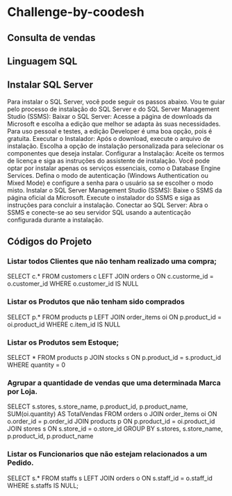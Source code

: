 # Challenge-by-coodesh


## Consulta de vendas
## Linguagem SQL
## Instalar SQL Server

Para instalar o SQL Server, você pode seguir os passos abaixo. Vou te guiar pelo processo de instalação do SQL Server e do SQL Server Management Studio (SSMS):
Baixar o SQL Server:
Acesse a página de downloads da Microsoft e escolha a edição que melhor se adapta às suas necessidades. Para uso pessoal e testes, a edição Developer é uma boa opção, pois é gratuita.
Executar o Instalador:
Após o download, execute o arquivo de instalação. Escolha a opção de instalação personalizada para selecionar os componentes que deseja instalar.
Configurar a Instalação:
Aceite os termos de licença e siga as instruções do assistente de instalação. Você pode optar por instalar apenas os serviços essenciais, como o Database Engine Services.
Defina o modo de autenticação (Windows Authentication ou Mixed Mode) e configure a senha para o usuário sa se escolher o modo misto.
Instalar o SQL Server Management Studio (SSMS):
Baixe o SSMS da página oficial da Microsoft.
Execute o instalador do SSMS e siga as instruções para concluir a instalação.
Conectar ao SQL Server:
Abra o SSMS e conecte-se ao seu servidor SQL usando a autenticação configurada durante a instalação.

## Códigos do Projeto

### Listar todos Clientes que não tenham realizado uma compra;
SELECT c.*
FROM customers c
LEFT JOIN orders o ON c.custorme_id = o.customer_id
WHERE o.customer_id IS NULL

### Listar os Produtos que não tenham sido comprados
SELECT p.*
FROM products p
LEFT JOIN order_items oi ON p.product_id = oi.product_id
WHERE c.item_id IS NULL

### Listar os Produtos sem Estoque;
SELECT *
FROM products p
JOIN stocks s ON p.product_id = s.product_id
WHERE quantity = 0

### Agrupar a quantidade de vendas que uma determinada Marca por Loja.
SELECT s.stores, s.store_name, p.product_id, p.product_name, SUM(oi.quantity) AS TotalVendas
FROM orders o
JOIN order_items oi ON o.order_id = p.order_id
JOIN products p ON p.product_id = oi.product_id
JOIN stores s ON s.store_id = o.store_id
GROUP BY s.stores, s.store_name, p.product_id, p.product_name

### Listar os Funcionarios que não estejam relacionados a um Pedido.
SELECT s.*
FROM staffs s
LEFT JOIN orders o ON s.staff_id = o.staff_id
WHERE s.staffs IS NULL;



